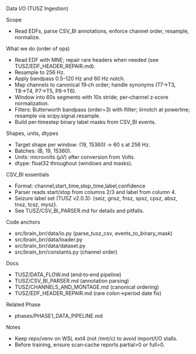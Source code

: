 Data I/O (TUSZ Ingestion)

Scope
- Read EDFs, parse CSV_BI annotations, enforce channel order, resample, normalize.

What we do (order of ops)
- Read EDF with MNE; repair rare headers when needed (see TUSZ/EDF_HEADER_REPAIR.md).
- Resample to 256 Hz.
- Apply bandpass 0.5–120 Hz and 60 Hz notch.
- Map channels to canonical 19‑ch order; handle synonyms (T7→T3, T8→T4, P7→T5, P8→T6).
- Window into 60s segments with 10s stride; per‑channel z‑score normalization.
- Filters: Butterworth bandpass (order=3) with lfilter; iirnotch at powerline; resample via scipy.signal.resample.
- Build per‑timestep binary label masks from CSV_BI events.

Shapes, units, dtypes
- Target shape per window: (19, 15360) → 60 s at 256 Hz.
- Batches: (B, 19, 15360).
- Units: microvolts (µV) after conversion from Volts.
- dtype: float32 throughout (windows and masks).

CSV_BI essentials
- Format: channel,start_time,stop_time,label,confidence
- Parser reads start/stop from columns 2/3 and label from column 4.
- Seizure label set (TUSZ v2.0.3): {seiz, gnsz, fnsz, spsz, cpsz, absz, tnsz, tcsz, mysz}.
- See TUSZ/CSV_BI_PARSER.md for details and pitfalls.

Code anchors
- src/brain_brr/data/io.py (parse_tusz_csv, events_to_binary_mask)
- src/brain_brr/data/loader.py
- src/brain_brr/data/dataset.py
- src/brain_brr/constants.py (channel order)

Docs
- TUSZ/DATA_FLOW.md (end‑to‑end pipeline)
- TUSZ/CSV_BI_PARSER.md (annotation parsing)
- TUSZ/CHANNELS_AND_MONTAGE.md (canonical ordering)
 - TUSZ/EDF_HEADER_REPAIR.md (rare colon→period date fix)

Related Phase
- phases/PHASE1_DATA_PIPELINE.md

Notes
- Keep repo/venv on WSL ext4 (not /mnt/c) to avoid import/I/O stalls.
- Before training, ensure scan‑cache reports partial>0 or full>0.
